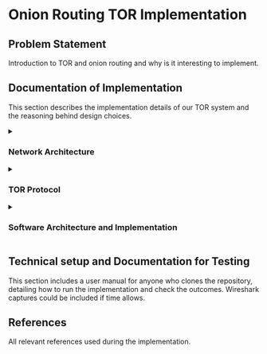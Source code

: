 # Onion Routing TOR Implementation

## Problem Statement
Introduction to TOR and onion routing and why is it interesting to implement.

## Documentation of Implementation

This section describes the implementation details of our TOR system and the reasoning behind design choices.



<details>
  <summary><h3>Network Architecture</h3></summary>

This section contains a visual network architecture diagram showing the roles in the system.

</details>

<details>
  <summary><h3>TOR Protocol</h3></summary>

Here we show the flow diagram of our custom message implementation, illustrating the messages exchanged between nodes.

</details>

<details>
  <summary><h3>Software Architecture and Implementation</h3></summary>

Explanation of the folder structure and the roles of each file. This section outlines which files handle the various functions of the designed roles.

Within the onionRouter.py file in the feat/onionRouter branch, we start the implementation by defining a method for the key exchange protocol. In order to employ the same concepts from the learning trajectory of the course, we decided to perform the key exchange via the Difie-Hellman protocol. The very first think we did was settle on a set of values for the large prime p and the generator g, to be used in the protocol. The values are p = 4751, g = 29. For convenience, let us take 2 arbitrary routers from our network and refer to them as Alice and Bob, as showcased in the lectures. The exchange scheme works as follows: Alice takes her private key a, computes g^a modulo p, and sends the corresponding result to Bob. Similarly, Bob takes his private key b, computes g^b modulo p, and sends the corresponding result to Bob.  Then, Alice raises the value she received from Bob to the value of a (her secret key) modulo p, and Bob raises the value he received from Alice to the value of b (his secret key) modulo p. In so doing, Alice and Bob have now established a shared secret key which is equal to g^(ab) mod p.

For encrypting and decrypting packets, we are making use of the Fernet encryption scheme, which provides both confidentiality and integrity by combining AES and HMAC. This is a sensible choice because fernet encryption is covered by the cryptography.fernet Python library. In our packet encryption method, we pass the packet to be encrypted as a parameter, as well as the address of the key which uniquely identifies the router with which we are communicating. We take the key from said address, and convert it to a string, then pad it with 0s to have 32 bytes in length, in order to be consistent with the Fernet prerequisites. Then, we encrypt the padded key in a base64 URL-safe encoding. Again, this is to comply with the default Fernet mechanism. After properly configuring the key as shown above, we write it in a separate file, which we named pass.key. Lastly, we read the key from the pass.key file with the help of a different method, named call_key(), which we define right after the encryption and decryption implementation, create a Fernet encryption object with the key as the parameter, and encrypt the desired message using the freshly created Fernet object. The decryption works analogously, with several minor tweaks. Firstly, after receiving the key, we compute its length and convert it from bits to bytes. Then, we iterate through all the previously presented steps just like we did in the encryption phase. 
Now, the first 2 bytes in the packet represent the circuit ID. Therefore we separate them from the rest of the packet and attribute them to the circID variable. 
Afterwards, we again create a Fernet object, but this time we use it as an argument to the decrypt() functionality of fernet. As the parameter, we put the rest of the packet, from the third byte onwards.
This allows us to get a fully decrypted version of the actual packet, which we can then pad up to 512 bytes with random characters (we used zeros), in order to comply with the TOR specifications.
By adding the encrypted version of the circuit ID just before this newly padded packet, we have the full version of the decrypted data.

For the call_key() function, we are using "rb" as an argument, which stands for "read binary". This is to ensure that we are retrieving the key from the .key file in its precise format, without any alterations or modifications.
</details>

## Technical setup and Documentation for Testing


This section includes a user manual for anyone who clones the repository, detailing how to run the implementation and check the outcomes. Wireshark captures could be included if time allows.

</details>

## References

All relevant references used during the implementation.





